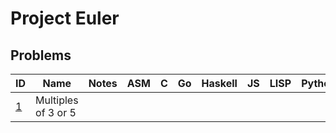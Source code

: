 # Project Euler

## Problems
| ID | Name | Notes | ASM | C | Go | Haskell | JS | LISP | Python | Rust | SMLNJ |
| --- | --- | --- | --- | --- | --- | --- | --- | --- | --- | --- | --- |
| [1](https://projecteuler.net/problem=1) | Multiples of 3 or 5 | | | | | | | | | | | |
